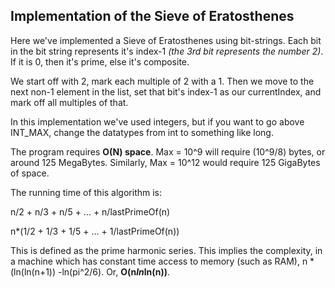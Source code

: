 ## Implementation of the Sieve of Eratosthenes

Here we've implemented a Sieve of Eratosthenes using bit-strings. Each
bit in the bit string represents it's index-1 *(the 3rd bit represents the number 2)*.
If it is 0, then it's prime, else it's composite.

We start off with 2, mark each multiple of 2 with a 1. Then we move to the next non-1 
element in the list, set that bit's index-1 as our currentIndex, and mark off all multiples of that.

In this implementation we've used integers, but if you want to go above INT_MAX, change
the datatypes from int to something like long.

The program requires **O(N) space**. Max = 10^9 will require (10^9/8) bytes, or around 125 MegaBytes.
Similarly, Max = 10^12 would require 125 GigaBytes of space. 

The running time of this algorithm is:

n/2 + n/3 + n/5 + ... + n/lastPrimeOf(n)

n*(1/2 + 1/3 + 1/5 + ... + 1/lastPrimeOf(n))

This is defined as the prime harmonic series. This implies the complexity, in a machine which 
has constant time access to memory (such as RAM), n * (ln(ln(n+1)) -ln(pi^2/6). Or,
**O(n*ln*ln(n))**.